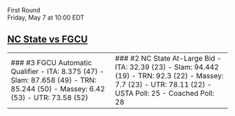 First Round  
Friday, May 7 at 10:00 EDT
## [NC State vs FGCU](https://www.ncaa.com/game/5833383) 

<table><tr><td>  
### #3 FGCU  
Automatic Qualifier  
- ITA: 8.375 (47)  
- Slam: 87.658 (49)  
- TRN: 85.244 (50)  
- Massey: 6.42 (53)  
- UTR: 73.58 (52)  
</td><td>  
### #2 NC State  
At-Large Bid  
- ITA: 32.39 (23)  
- Slam: 94.442 (19)  
- TRN: 92.3 (22)  
- Massey: 7.7 (23)  
- UTR: 78.11 (22)  
- USTA Poll: 25  
- Coached Poll: 28  
</td></tr></table>  